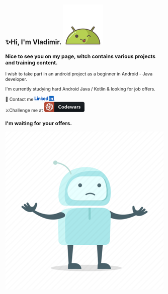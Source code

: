 ## ✨Hi, I'm Vladimir. ![AndroidBro](res/1608236.png)

### Nice to see you on my page, witch contains various projects and training content.

I wish to take part in an android project as a beginner in Android -
Java developer.

I'm currently studying hard Android Java / Kotlin & looking for job offers.

📩   Contact me [ ![](res/LinkedIn_Logo_2013.svg.png) ][1]  
⚔️Challenge me at [ ![codewars](res/codewars.png) ][2]

### I'm waiting for your offers.

[1]:https://www.linkedin.com/in/vladimir-larichev-5a8ba2217/
[2]:https://www.codewars.com/users/freeky92

![](res/5211129.png)
